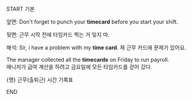START
기본

앞면:
Don't forget to punch your **timecard** before you start your shift.

뒷면:
근무 시작 전에 타임카드 찍는 거 잊지 마.

해석:
Sir, i have a problem with my **time card**. 
제 근무 카드에 문제가 있어요.

The manager collected all the **timecards** on Friday to run payroll.  
매니저가 급여 계산을 하려고 금요일에 모든 타임카드를 걷어 갔다.  

{명} 근무(출퇴근) 시간 기록표
<!--ID: 1745568372852-->
END